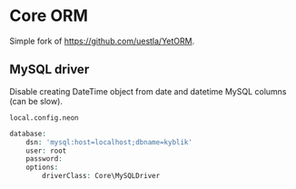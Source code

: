 # Core ORM
Simple fork of https://github.com/uestla/YetORM.

## MySQL driver
Disable creating DateTime object from date and datetime MySQL columns (can be slow).

`local.config.neon`
```php
database:
    dsn: 'mysql:host=localhost;dbname=kyblik'
    user: root
    password:
    options:
        driverClass: Core\MySQLDriver
```
